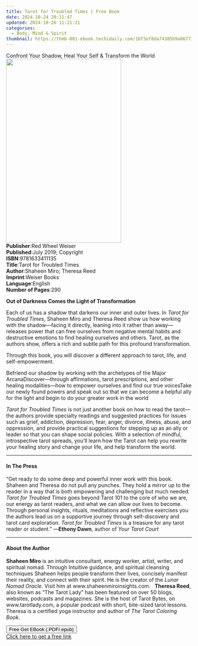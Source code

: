 ```yaml
---
title: Tarot for Troubled Times | Free Book
date: 2024-10-24 20:11:47
updated: 2024-10-26 11:21:21
categories:
  - Body, Mind & Spirit
thumbnail: https://thmb-001-ebook.techidaily.com/1bf3ef8da74385b9a06771e292cb262e7378d6bb993d09a1dc571534fdbb4694.jpg
---
```

<main id="book-container">
  <div class="flex flex-col">
    <div class="book-brief flex-1 py-6 px-4 sm:p-6 md:py-10 md:px-8">
      <!-- brief-->
      <div class="book-brief-main">
        Confront Your Shadow, Heal Your Self & Transform the World
      </div>
    </div>
    <div
      class="book-meta-info flex-1 grid gap-4 col-start-1 col-end-3 row-start-1 sm:mb-6 sm:grid-cols-4 lg:gap-6 lg:col-start-2 lg:row-end-6 lg:row-span-6 lg:mb-0"
    >
      <div
        class="book-meta-info-left place-content-center mt-4 p-4 text-sm leading-6 col-start-2 col-span-2 dark:text-slate-400"
      >
        <img
          class="w-full h-500 object-cover rounded-lg sm:h-255 sm:col-span-2 lg:col-span-full"
          src="https://img-001-ebook.techidaily.com/3a3ec775717299173b007a465480c90627bc2ffd3ddaad23c7269e85531d68a4.jpg"
          alt=""
          width="312"
          height="500"
        />
      </div>
      <div
        class="book-meta-info-right mt-2 col-start-1 row-start-2 col-span-3 self-center"
      >
        <!-- meta data  -->
        <div class="flex flex-col px-4 md:px-8">
          <div class="flex-1">
            <strong>Publisher</strong>:<span class="px-2"
              >Red Wheel Weiser</span
            >
          </div>
          <div class="flex-1">
            <strong>Published</strong>:<span class="px-2"
              >July 2019; Copyright</span
            >
          </div>
          <div class="flex-1">
            <strong>ISBN</strong>:<span class="px-2">9781633411135</span>
          </div>
          <div class="flex-1">
            <strong>Title</strong>:<span class="px-2"
              >Tarot for Troubled Times</span
            >
          </div>
          <div class="flex-1">
            <strong>Author</strong>:<span class="px-2"
              >Shaheen Miro; Theresa Reed</span
            >
          </div>
          <div class="flex-1">
            <strong>Imprint</strong>:<span class="px-2">Weiser Books</span>
          </div>
          <div class="flex-1">
            <strong>Language</strong>:<span class="px-2">English</span>
          </div>
          <div class="flex-1">
            <strong>Number of Pages</strong>:<span class="px-2">290</span>
          </div>
        </div>
      </div>
    </div>
    <div class="book-description flex-1 py-6 px-4 sm:p-6 md:py-10 md:px-8">
      <div class="book-description-main">
        <div accordion-content="" id="description">
          <p><b>Out of Darkness Comes the Light of Transformation</b></p>
          <p>
            Each of us has a shadow that darkens our inner and outer lives. In
            <i>Tarot for Troubled Times</i>, Shaheen Miro and Theresa Reed show
            us how working with the shadow—facing it directly, leaning into it
            rather than away—releases power that can free ourselves from
            negative mental habits and destructive emotions to find healing
            ourselves and others. Tarot, as the authors show, offers a rich and
            subtle path for this profound transformation.
          </p>
          <p>
            Through this book, you will discover a different approach to tarot,
            life, and self-empowerment.
          </p>
          Befriend our shadow by working with the archetypes of the Major
          ArcanaDiscover—through affirmations, tarot prescriptions, and other
          healing modalities—how to empower ourselves and find our true
          voicesTake our newly found powers and speak out so that we can become
          a helpful ally for the light and begin to do your greater work in the
          world
          <p>
            <i>Tarot for Troubled Times</i> is not just another book on how to
            read the tarot—the authors provide specialty readings and suggested
            practices for issues such as grief, addiction, depression, fear,
            anger, divorce, illness, abuse, and oppression, and provide
            practical suggestions for stepping up as an ally or leader so that
            you can shape social policies. With a selection of mindful,
            introspective tarot spreads, you’ll learn how the Tarot can help you
            rewrite your healing story and change your life, and help transform
            the world.
          </p>
        </div>
        <div class="accordion-fader"></div>
      </div>
    </div>
    <div class="book-excerpts flex-1 py-6 px-4 sm:p-6 md:py-10 md:px-8">
      <!-- excerpts-->
      <div class="book-excerpts-main">
        <hr />
        <h4 class="placeholder placeholder-heading">
          <span>In The Press</span>
        </h4>
        <p>
          “Get ready to do some deep and powerful inner work with this book.
          Shaheen and Theresa do not pull any punches. They hold a mirror up to
          the reader in a way that is both empowering and challenging but much
          needed. <i>Tarot for Troubled Times</i> goes beyond Tarot 101 to the
          core of who we are, our energy as tarot readers, and what we can allow
          our lives to become. Through personal insights, rituals, meditations
          and reflective exercises you the authors lead us on a supportive
          journey through self-discovery and tarot card exploration.
          <i>Tarot for Troubled Times</i> is a treasure for any tarot reader or
          student.” —<b>Ethony Dawn</b>, author of <i>Your Tarot Court</i>
        </p>
      </div>
    </div>
    <div class="book-about-author flex-1 py-6 px-4 sm:p-6 md:py-10 md:px-8">
      <!-- about author-->
      <div class="book-main-author-main">
        <hr />
        <h4 class="placeholder placeholder-heading">
          <span>About the Author</span>
        </h4>
        <p>
          <b>Shaheen Miro</b> is an intuitive consultant, energy worker, artist,
          writer, and spiritual nomad. Through Intuitive guidance, and spiritual
          cleansing techniques Shaheen helps people transform their lives,
          concisely manifest their reality, and connect with their spirit. He is
          the creator of the <i>Lunar Nomad Oracle</i>. Visit him at
          www.shaheenmiroinsights.com. &nbsp; <b>Theresa Reed</b>, also known as
          “The Tarot Lady” has been featured on over 50 blogs, websites,
          podcasts and magazines. She is the host of Tarot Bytes, on
          www.tarotlady.com, a popular podcast with short, bite-sized tarot
          lessons. Theresa is a certified yoga instructor and author of
          <i>The Tarot Coloring Book</i>.
        </p>
      </div>
    </div>
    <div class="book-free-get flex-1 py-6 px-4 sm:p-6 md:py-10 md:px-8">
      <button
        id="btn-free-get"
        class="bg-blue-500 hover:bg-blue-700 text-white font-bold py-2 px-4 rounded"
      >
        Free Get EBook (.PDF/.epub)
      </button>
      <div id="countdown-display" class="px-2 text-lg mt-2"></div>
      <a
        id="free-link"
        class="hidden bg-blue-500 hover:bg-blue-700 text-white font-bold py-2 px-4 rounded"
        href="https://www.ebooks.com/en-us/book/209513018/tarot-for-troubled-times/shaheen-miro/"
        target="_blank"
        >Click here to get a free link</a
      >
    </div>
    <script>
      let countdownTime = 0;
      let countdownInterval = null;
      document
        .getElementById('btn-free-get')
        .addEventListener('click', startCountdown);
      function startCountdown() {
        countdownTime = new Date().getTime() + 60000 * 3;
        countdownInterval = setInterval(updateCountdown, 1000);
        document.getElementById('btn-free-get').disabled = true;
        document
          .getElementById('btn-free-get')
          .classList.add('bg-gray-500', 'cursor-not-allowed');
      }
      function updateCountdown() {
        let currentTime = new Date().getTime();
        let timeLeft = countdownTime - currentTime;
        let secondsLeft = Math.floor(timeLeft / 1000);
        document.getElementById('countdown-display').innerHTML =
          `Remaining time: ${secondsLeft} seconds.`;
        if (secondsLeft <= 0) {
          clearInterval(countdownInterval);
          document.getElementById('btn-free-get').classList.add('hidden');
          document.getElementById('free-link').classList.remove('hidden');
          document.getElementById('countdown-display').innerHTML = '';
        }
      }
    </script>
  </div>
</main>
